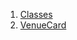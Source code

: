 

1. [Classes](file-___home_harshil_Desktop_open-source_palisadoes_talawa_lib_widgets_venue_card/#classes)
2. [VenueCard](file-___home_harshil_Desktop_open-source_palisadoes_talawa_lib_widgets_venue_card/VenueCard-class.html)
